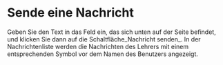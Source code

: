 
# Sende eine Nachricht

Geben Sie den Text in das Feld ein, das sich unten auf der Seite befindet, und klicken Sie dann auf die Schaltfläche\_Nachricht senden\_. In der Nachrichtenliste werden die Nachrichten des Lehrers mit einem entsprechenden Symbol vor dem Namen des Benutzers angezeigt.